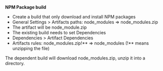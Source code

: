 **NPM Package build**

* Create a build that only download and install NPM packages
* General Settings > Artifacts paths: node_modules => node_modules.zip
* The artifact will be node_module.zip
* The existing build needs to set Dependencies
* Dependencies > Artifact Dependencies
* Artifacts rules: node_modules.zip!** => node_modules (!** means unzipping the file)

The dependent build will download node_modules.zip, unzip it into a directory.
